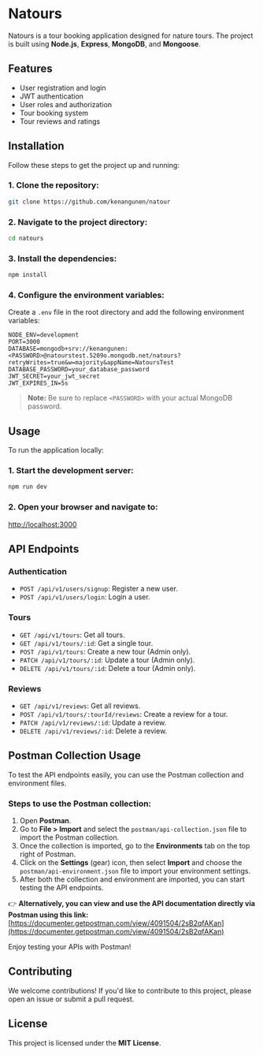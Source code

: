 # Natours

Natours is a tour booking application designed for nature tours. The project is built using **Node.js**, **Express**, **MongoDB**, and **Mongoose**.

## Features

- User registration and login
- JWT authentication
- User roles and authorization
- Tour booking system
- Tour reviews and ratings

## Installation

Follow these steps to get the project up and running:

### 1. Clone the repository:

```sh
git clone https://github.com/kenangunen/natour
```

### 2. Navigate to the project directory:

```sh
cd natours
```

### 3. Install the dependencies:

```sh
npm install
```

### 4. Configure the environment variables:

Create a `.env` file in the root directory and add the following environment variables:

```dotenv
NODE_ENV=development
PORT=3000
DATABASE=mongodb+srv://kenangunen:<PASSWORD>@natourstest.5209o.mongodb.net/natours?retryWrites=true&w=majority&appName=NatoursTest
DATABASE_PASSWORD=your_database_password
JWT_SECRET=your_jwt_secret
JWT_EXPIRES_IN=5s
```

> **Note:** Be sure to replace `<PASSWORD>` with your actual MongoDB password.

## Usage

To run the application locally:

### 1. Start the development server:

```sh
npm run dev
```

### 2. Open your browser and navigate to:

[http://localhost:3000](http://localhost:3000)

## API Endpoints

### Authentication

- `POST /api/v1/users/signup`: Register a new user.
- `POST /api/v1/users/login`: Login a user.

### Tours

- `GET /api/v1/tours`: Get all tours.
- `GET /api/v1/tours/:id`: Get a single tour.
- `POST /api/v1/tours`: Create a new tour (Admin only).
- `PATCH /api/v1/tours/:id`: Update a tour (Admin only).
- `DELETE /api/v1/tours/:id`: Delete a tour (Admin only).

### Reviews

- `GET /api/v1/reviews`: Get all reviews.
- `POST /api/v1/tours/:tourId/reviews`: Create a review for a tour.
- `PATCH /api/v1/reviews/:id`: Update a review.
- `DELETE /api/v1/reviews/:id`: Delete a review.

## Postman Collection Usage

To test the API endpoints easily, you can use the Postman collection and environment files.

### Steps to use the Postman collection:

1. Open **Postman**.
2. Go to **File > Import** and select the `postman/api-collection.json` file to import the Postman collection.
3. Once the collection is imported, go to the **Environments** tab on the top right of Postman.
4. Click on the **Settings** (gear) icon, then select **Import** and choose the `postman/api-environment.json` file to import your environment settings.
5. After both the collection and environment are imported, you can start testing the API endpoints.

👉 **Alternatively, you can view and use the API documentation directly via Postman using this link:**  
[https://documenter.getpostman.com/view/4091504/2sB2qfAKan](https://documenter.getpostman.com/view/4091504/2sB2qfAKan)

Enjoy testing your APIs with Postman!

## Contributing

We welcome contributions! If you'd like to contribute to this project, please open an issue or submit a pull request.

## License

This project is licensed under the **MIT License**.
